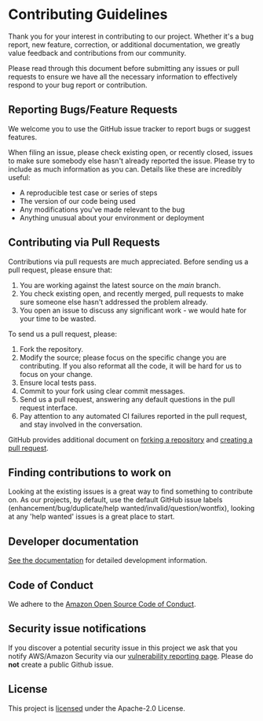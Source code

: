 # Contributing Guidelines

Thank you for your interest in contributing to our project. Whether it's a bug
report, new feature, correction, or additional documentation, we greatly value
feedback and contributions from our community.

Please read through this document before submitting any issues or pull requests
to ensure we have all the necessary information to effectively respond to your
bug report or contribution.

## Reporting Bugs/Feature Requests

We welcome you to use the GitHub issue tracker to report bugs or suggest
features.

When filing an issue, please check existing open, or recently closed, issues to
make sure somebody else hasn't already reported the issue. Please try to
include as much information as you can. Details like these are incredibly
useful:

* A reproducible test case or series of steps
* The version of our code being used
* Any modifications you've made relevant to the bug
* Anything unusual about your environment or deployment

## Contributing via Pull Requests

Contributions via pull requests are much appreciated. Before sending us a pull
request, please ensure that:

1. You are working against the latest source on the *main* branch.
2. You check existing open, and recently merged, pull requests to make sure
   someone else hasn't addressed the problem already.
3. You open an issue to discuss any significant work - we would hate for your
   time to be wasted.

To send us a pull request, please:

1. Fork the repository.
2. Modify the source; please focus on the specific change you are contributing.
   If you also reformat all the code, it will be hard for us to focus on your
   change.
3. Ensure local tests pass.
4. Commit to your fork using clear commit messages.
5. Send us a pull request, answering any default questions in the pull request
   interface.
6. Pay attention to any automated CI failures reported in the pull request, and
   stay involved in the conversation.

GitHub provides additional document on [forking a repository][fork] and
[creating a pull request][pr].

[fork]: https://help.github.com/articles/fork-a-repo/
[pr]: https://help.github.com/articles/creating-a-pull-request/

## Finding contributions to work on

Looking at the existing issues is a great way to find something to contribute
on. As our projects, by default, use the default GitHub issue labels
(enhancement/bug/duplicate/help wanted/invalid/question/wontfix), looking at
any 'help wanted' issues is a great place to start.

## Developer documentation

[See the documentation][dev-docs] for detailed development information.

[dev-docs]: https://aws-controllers-k8s.github.io/community/docs/contributor-docs/overview/

## Code of Conduct

We adhere to the [Amazon Open Source Code of Conduct][coc].

[coc]: https://aws.github.io/code-of-conduct

## Security issue notifications

If you discover a potential security issue in this project we ask that you
notify AWS/Amazon Security via our [vulnerability reporting page][vuln]. Please
do **not** create a public Github issue.

[vuln]: http://aws.amazon.com/security/vulnerability-reporting/

## License

This project is [licensed](/LICENSE) under the Apache-2.0 License.
